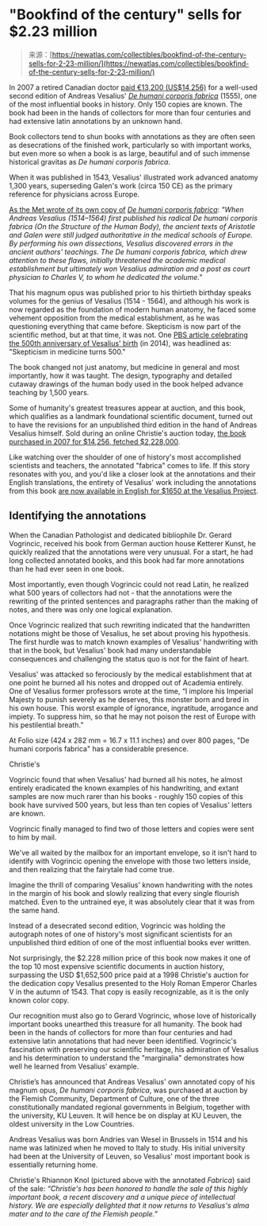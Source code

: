 <!--yml
category: 未分类
date: 2024-05-27 14:39:28
-->

# "Bookfind of the century" sells for $2.23 million

> 来源：[https://newatlas.com/collectibles/bookfind-of-the-century-sells-for-2-23-million/](https://newatlas.com/collectibles/bookfind-of-the-century-sells-for-2-23-million/)

In 2007 a retired Canadian doctor [paid €13,200 (US$14,256)](https://www.kettererkunst.com/result.php?obnr=410701499&anummer=309&detail=1&detailnavi=1&limit_von_details=1&objsei=1&shw=1&kuenstlernr=14035&auswahl=vk) for a well-used second edition of Andreas Vesalius' *[De humani corporis fabrica](https://en.wikipedia.org/wiki/De_Humani_Corporis_Fabrica_Libri_Septem)* (1555), one of the most influential books in history. Only 150 copies are known. The book had been in the hands of collectors for more than four centuries and had extensive latin annotations by an unknown hand.

Book collectors tend to shun books with annotations as they are often seen as desecrations of the finished work, particularly so with important works, but even more so when a book is as large, beautiful and of such immense historical gravitas as *De humani corporis fabrica*.

When it was published in 1543, Vesalius' illustrated work advanced anatomy 1,300 years, superseding Galen's work (circa 150 CE) as the primary reference for physicians across Europe.

[As the Met wrote of its own copy of](https://www.metmuseum.org/art/collection/search/358129) *[De humani corporis fabrica](https://www.metmuseum.org/art/collection/search/358129)*: *"When Andreas Vesalius (1514–1564) first published his radical De humani corporis fabrica (On the Structure of the Human Body), the ancient texts of Aristotle and Galen were still judged authoritative in the medical schools of Europe. By performing his own dissections, Vesalius discovered errors in the ancient authors' teachings. The De humani corporis fabrica, which drew attention to these flaws, initially threatened the academic medical establishment but ultimately won Vesalius admiration and a post as court physician to Charles V, to whom he dedicated the volume."*

That his magnum opus was published prior to his thirtieth birthday speaks volumes for the genius of Vesalius (1514 - 1564), and although his work is now regarded as the foundation of modern human anatomy, he faced some vehement opposition from the medical establishment, as he was questioning everything that came before. Skepticism is now part of the scientific method, but at that time, it was not. One [PBS article celebrating the 500th anniversary of Vesalius' birth](https://whyy.org/segments/skepticism-in-science-turns-500/) (in 2014), was headlined as: "Skepticism in medicine turns 500."

The book changed not just anatomy, but medicine in general and most importantly, how it was taught. The design, typography and detailed cutaway drawings of the human body used in the book helped advance teaching by 1,500 years.

Some of humanity's greatest treasures appear at auction, and this book, which qualifies as a landmark foundational scientific document, turned out to have the revisions for an unpublished third edition in the hand of Andreas Vesalius himself. Sold during an online Christie's auction today, [the book purchased in 2007 for $14,256, fetched $2,228,000](https://onlineonly.christies.com/s/fine-printed-books-manuscripts-including-americana/de-humani-corporis-fabrica-75/208859).

Like watching over the shoulder of one of history's most accomplished scientists and teachers, the annotated "fabrica" comes to life. If this story resonates with you, and you'd like a closer look at the annotations and their English translations, the entirety of Vesalius' work including the annotations from this book [are now available in English for $1650 at the Vesalius Project](https://www.vesaliusfabrica.com/en/vesalius.html).

## Identifying the annotations

When the Canadian Pathologist and dedicated bibliophile Dr. Gerard Vogrincic, received his book from German auction house Ketterer Kunst, he quickly realized that the annotations were very unusual. For a start, he had long collected annotated books, and this book had far more annotations than he had ever seen in one book.

Most importantly, even though Vogrincic could not read Latin, he realized what 500 years of collectors had not - that the annotations were the rewriting of the printed sentences and paragraphs rather than the making of notes, and there was only one logical explanation.

Once Vogrincic realized that such rewriting indicated that the handwritten notations might be those of Vesalius, he set about proving his hypothesis. The first hurdle was to match known examples of Vesalius' handwriting with that in the book, but Vesalius' book had many understandable consequences and challenging the status quo is not for the faint of heart.

Vesalius' was attacked so ferociously by the medical establishment that at one point he burned all his notes and dropped out of Academia entirely. One of Vesalius former professors wrote at the time, “I implore his Imperial Majesty to punish severely as he deserves, this monster born and bred in his own house. This worst example of ignorance, ingratitude, arrogance and impiety. To suppress him, so that he may not poison the rest of Europe with his pestilential breath.”

At Folio size (424 x 282 mm = 16.7 x 11.1 inches) and over 800 pages, "De humani corporis fabrica" has a considerable presence.

Christie's

Vogrincic found that when Vesalius' had burned all his notes, he almost entirely eradicated the known examples of his handwriting, and extant samples are now much rarer than his books - roughly 150 copies of this book have survived 500 years, but less than ten copies of Vesalius' letters are known.

Vogrincic finally managed to find two of those letters and copies were sent to him by mail.

We've all waited by the mailbox for an important envelope, so it isn't hard to identify with Vogrincic opening the envelope with those two letters inside, and then realizing that the fairytale had come true.

Imagine the thrill of comparing Vesalius' known handwriting with the notes in the margin of his book and slowly realizing that every single flourish matched. Even to the untrained eye, it was absolutely clear that it was from the same hand.

Instead of a desecrated second edition, Vogrincic was holding the autograph notes of one of history's most significant scientists for an unpublished third edition of one of the most influential books ever written.

Not surprisingly, the $2.228 million price of this book now makes it one of the top 10 most expensive scientific documents in auction history, surpassing the USD $1,652,500 price paid at a 1998 Christie's auction for the dedication copy Vesalius presented to the Holy Roman Emperor Charles V in the autumn of 1543\. That copy is easily recognizable, as it is the only known color copy.

Our recognition must also go to Gerard Vogrincic, whose love of historically important books unearthed this treasure for all humanity. The book had been in the hands of collectors for more than four centuries and had extensive latin annotations that had never been identified. Vogrincic's fascination with preserving our scientific heritage, his admiration of Vesalius and his determination to understand the "marginalia" demonstrates how well he learned from Vesalius' example.

Christie’s has announced that Andreas Vesalius' own annotated copy of his magnum opus, *De humani corporis fabrica*, was purchased at auction by the Flemish Community, Department of Culture, one of the three constitutionally mandated regional governments in Belgium, together with the university, KU Leuven. It will hence be on display at KU Leuven, the oldest university in the Low Countries.

Andreas Vesalius was born Andries van Wesel in Brussels in 1514 and his name was latinized when he moved to Italy to study. His initial university had been at the University of Leuven, so Vesalius' most important book is essentially returning home.

Christie's Rhiannon Knol (pictured above with the annotated *Fabrica*) said of the sale: *“Christie's has been honored to handle the sale of this highly important book, a recent discovery and a unique piece of intellectual history. We are especially delighted that it now returns to Vesalius's alma mater and to the care of the Flemish people.”*